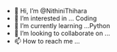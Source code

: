 - 👋 Hi, I’m @NithiniThihara
- 👀 I’m interested in ... Coding
- 🌱 I’m currently learning ...Python
- 💞️ I’m looking to collaborate on ...
- 📫 How to reach me ... 
  

<!---
NithiniThihara/NithiniThihara is a ✨ special ✨ repository because its `README.md` (this file) appears on your GitHub profile.
You can click the Preview link to take a look at your changes.
--->
